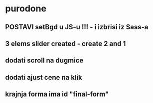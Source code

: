 # purodone

## POSTAVI setBgd u JS-u !!! - i izbrisi iz Sass-a
## 3 elems slider created - create 2 and 1
## dodati scroll na dugmice
## dodati ajust cene na klik
## krajnja forma ima id "final-form"